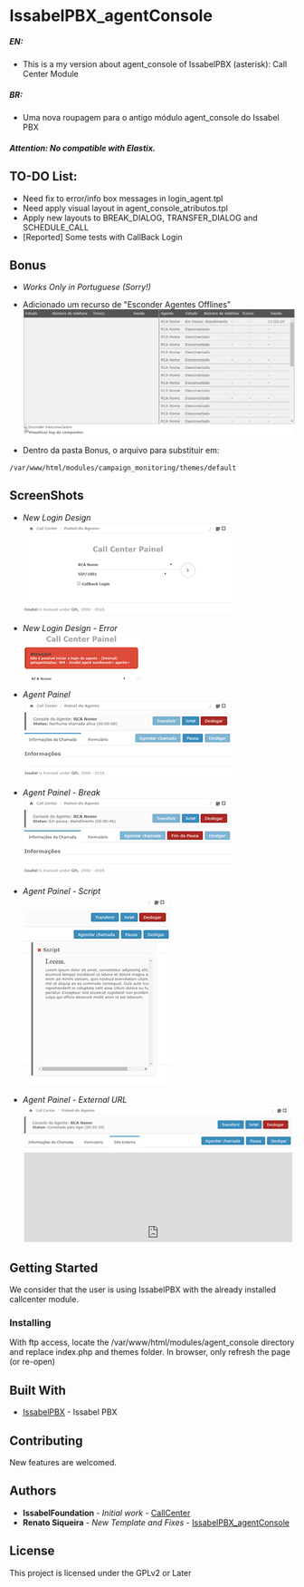 
# IssabelPBX_agentConsole

##### EN:
- This is a my version about agent_console of IssabelPBX (asterisk): Call Center Module
##### BR: 
- Uma nova roupagem para o antigo módulo agent_console do Issabel PBX

##### Attention: No compatible with Elastix.

## TO-DO List:
- Need fix to error/info box messages in login_agent.tpl
- Need apply visual layout in agent_console_atributos.tpl
- Apply new layouts to BREAK_DIALOG, TRANSFER_DIALOG and SCHEDULE_CALL
- [Reported] Some tests with CallBack Login

## Bonus 
- *Works Only in Portuguese (Sorry!)*
- Adicionado um recurso de "Esconder Agentes Offlines"
![Bonus Feature](https://github.com/RenatoSiqueira/IssabelPBX_agentConsole/blob/master/assets/bonusFeature.gif)

- Dentro da pasta Bonus, o arquivo para substituir em:
```
/var/www/html/modules/campaign_monitoring/themes/default
```



## ScreenShots
- _New Login Design_  
![New Login Design](https://github.com/RenatoSiqueira/IssabelPBX_agentConsole/blob/master/assets/newLogin.png)

- _New Login Design - Error_  
![New Login Design Error](https://github.com/RenatoSiqueira/IssabelPBX_agentConsole/blob/master/assets/newLoginErr.png)

- _Agent Painel_  
![Agent Painel](https://github.com/RenatoSiqueira/IssabelPBX_agentConsole/blob/master/assets/consoleAgent.png)

- _Agent Painel - Break_  
![Agent Painel - Break](https://github.com/RenatoSiqueira/IssabelPBX_agentConsole/blob/master/assets/consoleAgentBreak.png)

- _Agent Painel - Script_  
![Agent Painel - Script](https://github.com/RenatoSiqueira/IssabelPBX_agentConsole/blob/master/assets/consoleAgentScript.png)

- _Agent Painel - External URL_  
![Agent Painel - External Url](https://github.com/RenatoSiqueira/IssabelPBX_agentConsole/blob/master/assets/consoleAgentExternal.png)

## Getting Started

We consider that the user is using IssabelPBX with the already installed callcenter module.

### Installing

With ftp access, locate the /var/www/html/modules/agent_console directory and replace index.php and themes folder.
In browser, only refresh the page (or re-open)

## Built With

* [IssabelPBX](https://www.issabel.org/) - Issabel PBX

## Contributing

New features are welcomed.

## Authors

* **IssabelFoundation** - *Initial work* - [CallCenter](https://github.com/IssabelFoundation/callcenter)
* **Renato Siqueira** - *New Template and Fixes* - [IssabelPBX_agentConsole](https://github.com/RenatoSiqueira/IssabelPBX_agentConsole)


## License

This project is licensed under the GPLv2 or Later
